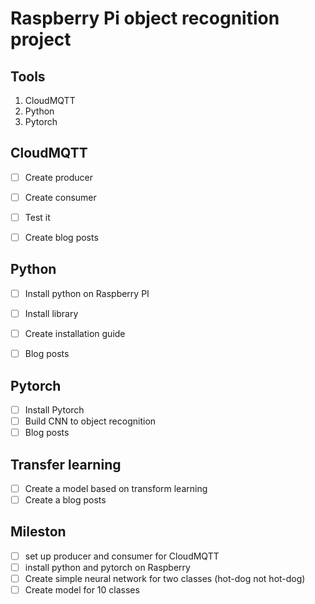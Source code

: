 # Raspberry Pi object recognition project

## Tools
1. CloudMQTT
2. Python
3. Pytorch

## CloudMQTT
- [ ] Create producer
- [ ] Create consumer
- [ ] Test it
- [ ] Create blog posts


## Python
- [ ] Install python on Raspberry PI
- [ ] Install library
- [ ] Create installation guide
- [ ] Blog posts


## Pytorch
- [ ] Install Pytorch
- [ ] Build CNN to object recognition
- [ ] Blog posts

## Transfer learning
- [ ] Create a model based on transform learning
- [ ] Create a blog posts

## Mileston
- [ ] set up producer and consumer for CloudMQTT
- [ ] install python and pytorch on Raspberry
- [ ] Create simple neural network for two classes (hot-dog not hot-dog)
- [ ] Create model for 10 classes
